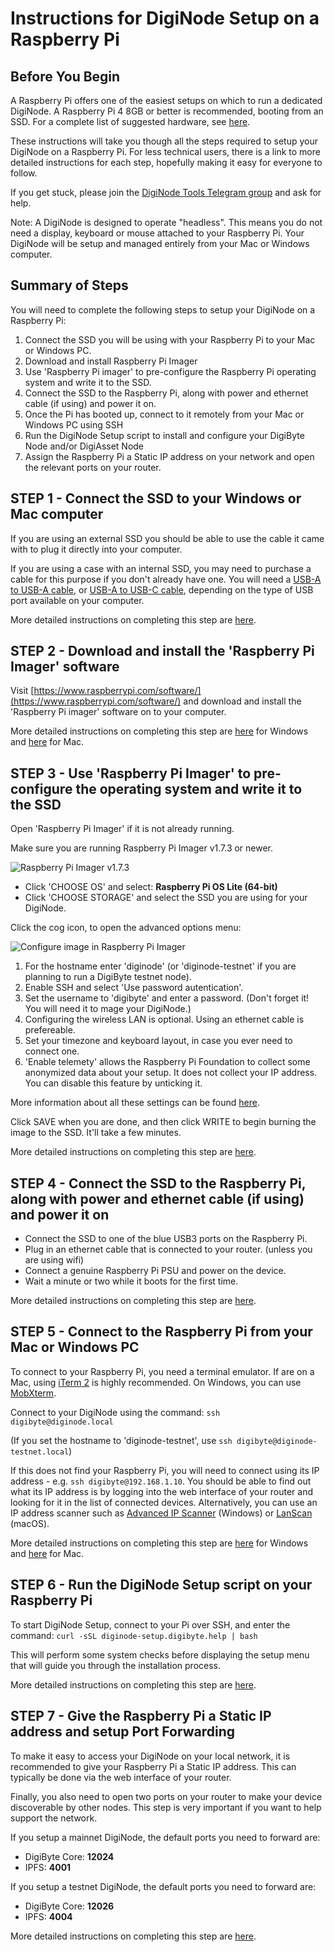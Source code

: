 # Instructions for DigiNode Setup on a Raspberry Pi

## Before You Begin

A Raspberry Pi offers one of the easiest setups on which to run a dedicated DigiNode. A Raspberry Pi 4 8GB or better is recommended, booting from an SSD. For a complete list of suggested hardware, see [here](/docs/suggested_hardware.md).

These instructions will take you though all the steps required to setup your DigiNode on a Raspberry Pi. For less technical users, there is a link to more detailed instructions for each step, hopefully making it easy for everyone to follow.

If you get stuck, please join the [DigiNode Tools Telegram group](https://t.me/DigiNodeTools) and ask for help.

Note: A DigiNode is designed to operate "headless". This means you do not need a display, keyboard or mouse attached to your Raspberry Pi. Your DigiNode will be setup and managed entirely from your Mac or Windows computer.

## Summary of Steps

You will need to complete the following steps to setup your DigiNode on a Raspberry Pi:

1. Connect the SSD you will be using with your Raspberry Pi to your Mac or Windows PC.
2. Download and install Raspberry Pi Imager
3. Use 'Raspberry Pi imager' to pre-configure the Raspberry Pi operating system and write it to the SSD.
4. Connect the SSD to the Raspberry Pi, along with power and ethernet cable (if using) and power it on.
5. Once the Pi has booted up, connect to it remotely from your Mac or Windows PC using SSH
6. Run the DigiNode Setup script to install and configure your DigiByte Node and/or DigiAsset Node
7. Assign the Raspberry Pi a Static IP address on your network and open the relevant ports on your router.

## STEP 1 - Connect the SSD to your Windows or Mac computer

If you are using an external SSD you should be able to use the cable it came with to plug it directly into your computer. 

If you are using a case with an internal SSD, you may need to purchase a cable for this purpose if you don't already have one. You will need a [USB-A to USB-A cable](https://amzn.to/3GMWzs3), or [USB-A to USB-C cable](https://amzn.to/3ik2trg), depending on the type of USB port available on your computer.

More detailed instructions on completing this step are [here](/docs/rpi_setup_step1_connect_ssd.md).

## STEP 2 - Download and install the 'Raspberry Pi Imager' software

Visit [https://www.raspberrypi.com/software/](https://www.raspberrypi.com/software/) and download and install the 'Raspberry Pi imager' software on to your computer.

More detailed instructions on completing this step are [here](/docs/rpi_setup_step2_get_imager_win.md) for Windows and [here](/docs/rpi_setup_step2_get_imager_mac.md) for Mac.

## STEP 3 - Use 'Raspberry Pi Imager' to pre-configure the operating system and write it to the SSD

Open 'Raspberry Pi Imager' if it is not already running. 

Make sure you are running Raspberry Pi Imager v1.7.3 or newer.

![Raspberry Pi Imager v1.7.3](/images/macos_setup_3_mm.png)

- Click 'CHOOSE OS' and select: **Raspberry Pi OS Lite (64-bit)**
- Click 'CHOOSE STORAGE' and select the SSD you are using for your DigiNode.

Click the cog icon, to open the advanced options menu:

![Configure image in Raspberry Pi Imager](/images/macos_setup_3_3b.png)

1. For the hostname enter 'diginode' (or 'diginode-testnet' if you are planning to run a DigiByte testnet node).
2. Enable SSH and select 'Use password autentication'.
3. Set the username to 'digibyte' and enter a password. (Don't forget it! You will need it to mage your DigiNode.)
4. Configuring the wireless LAN is optional. Using an ethernet cable is prefereable.
5. Set your timezone and keyboard layout, in case you ever need to connect one.
6. 'Enable telemety' allows the Raspberry Pi Foundation to collect some anonymized data about
    your setup. It does not collect your IP address. You can disable this feature by unticking it.

More information about all these settings can be found [here](https://talktech.info/2022/02/06/raspberry-pi-imager/).

Click SAVE when you are done, and then click WRITE to begin burning the image to the SSD. It'll take a few minutes.

More detailed instructions on completing this step are [here](/docs/rpi_setup_step3_write_os.md).

## STEP 4 - Connect the SSD to the Raspberry Pi, along with power and ethernet cable (if using) and power it on

- Connect the SSD to one of the blue USB3 ports on the Raspberry Pi.
- Plug in an ethernet cable that is connected to your router. (unless you are using wifi)
- Connect a genuine Raspberry Pi PSU and power on the device.
- Wait a minute or two while it boots for the first time.

More detailed instructions on completing this step are [here](/docs/rpi_setup_step4_boot_pi.md).

## STEP 5 - Connect to the Raspberry Pi from your Mac or Windows PC

To connect to your Raspberry Pi, you need a terminal emulator. If are on a Mac, using [iTerm 2](https://iterm2.com/) is highly recommended. On Windows, you can use [MobXterm](https://mobaxterm.mobatek.net/).

Connect to your DigiNode using the command: ```ssh digibyte@diginode.local```

(If you set the hostname to 'diginode-testnet', use ```ssh digibyte@diginode-testnet.local```)

If this does not find your Raspberry Pi, you will need to connect using its IP address - e.g. ```ssh digibyte@192.168.1.10```. You should be able to find out what its IP address is by logging into the web interface of your router and looking for it in the list of connected devices. Alternatively, you can use an IP address scanner such as [Advanced IP Scanner](https://www.advanced-ip-scanner.com/) (Windows) or [LanScan](https://apps.apple.com/gb/app/lanscan/id472226235?mt=12) (macOS).

More detailed instructions on completing this step are [here](/docs/rpi_setup_step5_ssh_in_win.md) for Windows and [here](/docs/rpi_setup_step5_ssh_in_mac.md) for Mac.

## STEP 6 - Run the DigiNode Setup script on your Raspberry Pi

To start DigiNode Setup, connect to your Pi over SSH, and enter the command: ```curl -sSL diginode-setup.digibyte.help | bash```

This will perform some system checks before displaying the setup menu that will guide you through the installation process. 

More detailed instructions on completing this step are [here](/docs/rpi_setup_step6_run_diginode_setup.md).

## STEP 7 - Give the Raspberry Pi a Static IP address and setup Port Forwarding

To make it easy to access your DigiNode on your local network, it is recommended to give your Raspberry Pi a Static IP address. This can typically be done via the web interface of your router. 

Finally, you also need to open two ports on your router to make your device discoverable by other nodes. This step is very important if you want to help support the network.

If you setup a mainnet DigiNode, the default ports you need to forward are:
- DigiByte Core: **12024**
- IPFS: **4001**

If you setup a testnet DigiNode, the default ports you need to forward are:
- DigiByte Core: **12026**
- IPFS: **4004**

More detailed instructions on completing this step are [here](/docs/rpi_setup_step7_forward_ports.md).